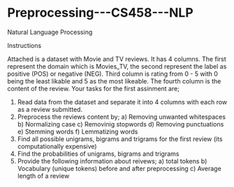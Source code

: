 # Preprocessing---CS458---NLP
Natural Language Processing

Instructions

Attached is a dataset with Movie and TV reviews. It has 4 columns. The first represent the domain which is 
Movies_TV, the second represent the label as positive (POS) or negative (NEG). Third column is rating from 0 - 5
with 0 being the least likable and 5 as the most likeable. The fourth column is the content of the review. Your
tasks for the first assinment are;

1) Read data from the dataset and separate it into 4 columns with each row as a review submitted.
2) Preprocess the reviews content by;
  a) Removing unwanted whitespaces
  b) Normalizing case
  c) Removinig stopwords
  d) Removing punctuations
  e) Stemming words
  f) Lemmatizing words
3) Find all possible unigrams, bigrams and trigrams for the first review (its computationally expensive)
4) Find the probabilities of unigrams, bigrams and trigrams
5) Provide the following information about reivews;
  a) total tokens
  b) Vocabulary (unique tokens) before and after preprocessing
  c) Average length of a review

